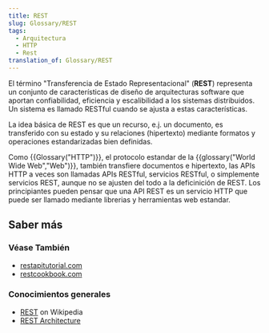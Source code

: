```yaml
---
title: REST
slug: Glossary/REST
tags:
  - Arquitectura
  - HTTP
  - Rest
translation_of: Glossary/REST
---
```

El término "Transferencia de Estado Representacional" (**REST**) representa un conjunto de características de diseño de arquitecturas software que aportan confiabilidad, eficiencia y escalibilidad a los sistemas distribuidos. Un sistema es llamado RESTful cuando se ajusta a estas características.

La idea básica de REST es que un recurso, e.j. un documento, es transferido con su estado y su relaciones (hipertexto) mediante formatos y operaciones estandarizadas bien definidas.

Como {{Glossary("HTTP")}}, el protocolo estandar de la {{glossary("World Wide Web","Web")}}, también transfiere documentos e hipertexto, las APIs HTTP a veces son llamadas APIs RESTful, servicios RESTful, o simplemente servicios REST, aunque no se ajusten del todo a la deficinición de REST. Los principiantes pueden pensar que una API REST es un servicio HTTP que puede ser llamado mediante librerias y herramientas web estandar.

## Saber más

### Véase También

- [restapitutorial.com](http://www.restapitutorial.com/)
- [restcookbook.com](http://restcookbook.com/)

### Conocimientos generales

- [REST](https://es.wikipedia.org/wiki/Transferencia_de_Estado_Representacional) on Wikipedia
- [REST Architecture](https://www.service-architecture.com/articles/web-services/representational_state_transfer_rest.html)
